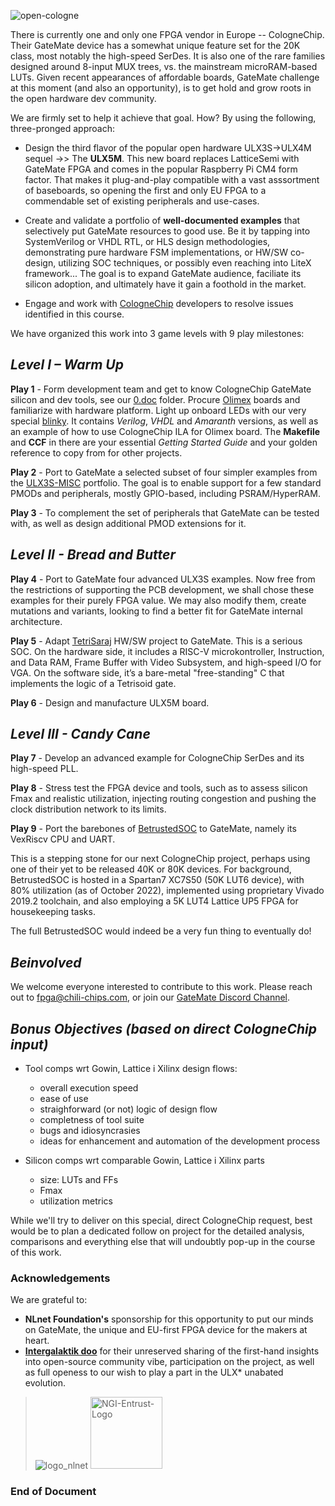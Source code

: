 ![open-cologne](https://github.com/chili-chips-ba/openCologne/assets/67533663/917a1eb9-7c9f-43a9-a9bc-72b73aaac05b)
 
There is currently one and only one FPGA vendor in Europe -- CologneChip. Their GateMate device has a somewhat unique feature set for the 20K class, most notably the high-speed SerDes. It is also one of the rare families designed around 8-input MUX trees, vs. the mainstream microRAM-based LUTs. Given recent appearances of affordable boards, GateMate challenge at this moment (and also an opportunity), is to get hold and grow roots in the open hardware dev community. 

We are firmly set to help it achieve that goal. How? By using the following, three-pronged approach:

 - Design the third flavor of the popular open hardware ULX3S->ULX4M sequel ->> The **ULX5M**. This new board replaces LatticeSemi with GateMate FPGA and comes in the popular Raspberry Pi CM4 form factor. That makes it plug-and-play compatible with a vast asssortment of baseboards, so opening the first and only EU FPGA to a commendable set of existing peripherals and use-cases.

 - Create and validate a portfolio of **well-documented examples** that selectively put GateMate resources to good use. Be it by tapping into SystemVerilog or VHDL RTL, or HLS design methodologies, demonstrating pure hardware FSM implementations, or HW/SW co-design, utilizing SOC techniques, or possibly even reaching into LiteX framework... The goal is to expand GateMate audience, faciliate its silicon adoption, and ultimately have it gain a foothold in the market.

  - Engage and work with 
[CologneChip](https://www.colognechip.com/programmable-logic/gatemate">CologneChip) developers to resolve issues identified in this course. 

We have organized this work into 3 game levels with 9 play milestones:

## *Level I – Warm Up*

**Play 1** - Form development team and get to know CologneChip GateMate silicon and dev tools, see our [0.doc](https://github.com/chili-chips-ba/openCologne/tree/main/0.doc) folder. Procure [Olimex](https://www.olimex.com/Products/FPGA/GateMate/GateMateA1-EVB/open-source-hardware) boards and familiarize with hardware platform. Light up onboard LEDs with our very special [blinky](https://github.com/chili-chips-ba/openCologne/tree/main/1.Blinky--Verilog-VHDL-Python.Amaranth/3.build). It contains _Verilog_, _VHDL_ and _Amaranth_ versions, as well as an example of how to use CologneChip ILA for Olimex board. The **Makefile** and **CCF** in there are your essential _Getting Started Guide_ and your golden reference to copy from for other projects.

**Play 2** - Port to GateMate a selected subset of four simpler examples from the [ULX3S-MISC](https://github.com/emard/ulx3s-misc/tree/master/examples) portfolio. The goal is to enable support for a few standard PMODs and peripherals, mostly GPIO-based, including PSRAM/HyperRAM.

**Play 3** - To complement the set of peripherals that GateMate can be tested with, as well as design additional PMOD extensions for it.

## *Level II - Bread and Butter*

**Play 4** - Port to GateMate four advanced ULX3S examples. Now free from the restrictions of supporting the PCB development, we shall chose these examples for their purely FPGA value. We may also modify them, create mutations and variants, looking to find a better fit for GateMate internal architecture.

**Play 5** - Adapt [TetriSaraj](https://github.com/chili-chips-ba/openXC7-TetriSaraj) HW/SW project to GateMate. This is a serious SOC. On the hardware side, it includes a RISC-V microkontroller, Instruction, and Data RAM, Frame Buffer with Video Subsystem, and high-speed I/O for VGA. On the software side, it’s a bare-metal "free-standing" C that implements the logic of a Tetrisoid gate.

**Play 6** - Design and manufacture ULX5M board.

## *Level III - Candy Cane*

**Play 7** - Develop an advanced example for CologneChip SerDes and its high-speed PLL.

**Play 8** - Stress test the FPGA device and tools, such as to assess silicon Fmax and realistic utilization, injecting routing congestion and pushing the clock distribution network to its limits. 

**Play 9** - Port the barebones of [BetrustedSOC](https://github.com/betrusted-io/betrusted-soc) to GateMate, namely its VexRiscv CPU and UART.

This is a stepping stone for our next CologneChip project, perhaps using one of their yet to be released 40K or 80K devices. For background, BetrustedSOC is hosted in a Spartan7 XC7S50 (50K LUT6 device), with 80% utilization (as of October 2022), implemented using proprietary Vivado 2019.2 toolchain, and also employing a 5K LUT4 Lattice UP5 FPGA for housekeeping tasks. 

The full BetrustedSOC would indeed be a very fun thing to eventually do!

## *Beinvolved*
We welcome everyone interested to contribute to this work. Please reach out to fpga@chili-chips.com, or join our <a href="https://discord.gg/F5UPDFFdsH">GateMate Discord Channel</a>. 

## *Bonus Objectives (based on direct CologneChip input)*
- Tool comps wrt Gowin, Lattice i Xilinx design flows:
    - overall execution speed
    - ease of use
    - straighforward (or not) logic of design flow
    - completness of tool suite
    - bugs and idiosyncrasies
    - ideas for enhancement and automation of the development process

- Silicon comps wrt comparable Gowin, Lattice i Xilinx parts
    - size: LUTs and FFs
    - Fmax
    - utilization metrics

While we'll try to deliver on this special, direct CologneChip request, best would be to plan a dedicated follow on project for the detailed analysis, comparisons and everything else that will undoubtly pop-up in the course of this work.

### Acknowledgements
We are grateful to:
  - **NLnet Foundation's** sponsorship for this opportunity to put our minds on GateMate, the unique and EU-first FPGA device for the makers at heart.
  - **[Intergalaktik doo](https://intergalaktik.eu)** for their unreserved sharing of the first-hand insights into open-source community vibe, participation on the project, as well as full openess to our wish to play a part in the ULX* unabated evolution.
   
> ![logo_nlnet](https://github.com/chili-chips-ba/openeye/assets/67533663/18e7db5c-8c52-406b-a58e-8860caa327c2)
> <img width="115" alt="NGI-Entrust-Logo" src="https://github.com/chili-chips-ba/openeye-CamSI/assets/67533663/013684f5-d530-42ab-807d-b4afd34c1522">

### End of Document
